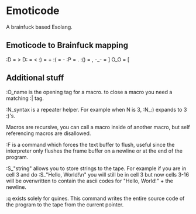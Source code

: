 # Emoticode
A brainfuck based Esolang.

## Emoticode to Brainfuck mapping

:D = >
D: = <
:) = +
:( = -
:P = .
:() = ,
-_- = ]
O_O = [

## Additional stuff

:O_name is the opening tag for a macro. to close a macro you need a matching :| tag.

:N_syntax is a repeater helper. For example when N is 3, :N_:) expands to 3 :)'s.

Macros are recursive, you can call a macro inside of another macro, but self referencing macros are disallowed.

:F is a command which forces the text buffer to flush, useful since the interpreter only flushes the frame buffer on a newline or at the end of the program.

:S_"string" allows you to store strings to the tape. For example if you are in cell 3 and do :S_"Hello, World!\n" you will still be in cell 3 but now cells 3-16 will be overwritten to contain the ascii codes for "Hello, World!" + the newline.

:q exists solely for quines. This command writes the entire source code of the program to the tape from the current pointer.
